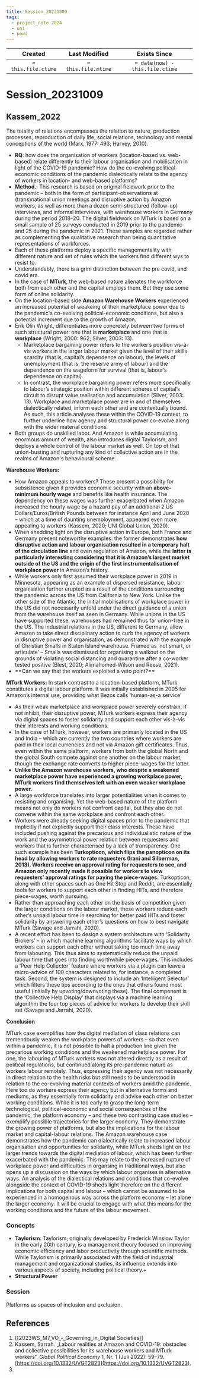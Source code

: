 ```yaml
---
title: Session_20231009
tags:
  - project_note 2024
  - uni
  - powi
---
```

|     Created      |  Last Modified   |       Exists Since        |
|:----------------:|:----------------:|:----------------:|
| `= this.file.ctime` | `= this.file.mtime` | `= date(now) - this.file.ctime`|

# Session_20231009

## Kassem_2022

The totality of relations encompasses the relation to nature, production processes, reproduction of daily life, social relations, technology and mental conceptions of the world (Marx, 1977: 493; Harvey, 2010).

- **RQ**: how does the organisation of workers (location-based vs. web-based) relate differently to their labour organisation and mobilisation in light of the COVID-19 pandemic? How do the co-evolving political-economic conditions of the pandemic dialectically relate to the agency of workers in location- and web-based platforms?
- **Method.**: This research is based on original fieldwork prior to the pandemic – both in the form of participant-observations at (trans)national union meetings and disruptive action by Amazon workers, as well as more than a dozen semi-structured (follow-up) interviews, and informal interviews, with warehouse workers in Germany during the period 2018–20. The digital fieldwork on MTurk is based on a small sample of 25 surveys conducted in 2019 prior to the pandemic and 25 during the pandemic in 2021. These samples are regarded rather as complementing the qualitative research than being quantitative representations of workforces. 
- Each of these platforms deploy a specific managementality with different nature and set of rules which the workers find different wys to resist to.
- Understandably, there is a grim distinction between the pre covid, and covid era.
- In the case of **MTurk**, the web-based nature alienates the workforce both from each other and the capital employs them. But they use some form of online solidarity.
- On the location-based side **Amazon Warehouse Workers** experienced an increased potential of weakeing of their marketplace power due to the pandemic's co-evolving political-economic conditions, but also a potential increment due to the growth of Amazon.
- Erik Olin Wright, differentiates more concretely between two forms of such structural power: one that is **marketplace** and one that is **workplace** (Wright, 2000: 962; Silver, 2003: 13).
	- Marketplace bargaining power refers to the worker’s position vis-à-vis workers in the larger labour market given the level of their skills scarcity (that is, capital’s dependence on labour), the levels of unemployment (that is, the reserve army of labour) and the dependence on the wageform for survival (that is, labour’s dependence on capital). 
	- In contrast, the workplace bargaining power refers more specifically to labour’s strategic position within different spheres of capital’s circuit to disrupt value realisation and accumulation (Silver, 2003: 13). Workplace and marketplace power are in and of themselves dialectically related, inform each other and are contextually bound. As such, this article analyses these within the COVID-19 context, to further underline how agency and structural power co-evolve along with the wider material conditions.
- Both groups do unskilled labor. And Amazon is while accumulating enormous amount of wealth, also introduces digital Taylorism, and deploys a whole control of the labour market as well. On top of that union-busting and rupturing any kind of collective action are in the realms of Amazon's behavioural scheme. 

**Warehouse Workers:**
- How Amazon appeals to workers? These present a possibility for subsistence given it provides economic security with an **above-minimum hourly wage** and benefits like health insurance. The dependency on these wages was further exacerbated when Amazon increased the hourly wage by a hazard pay of an additional 2 US Dollars/Euros/British Pounds between for instance April and June 2020 – which at a time of daunting unemployment, appeared even more appealing to workers (Kassem, 2020; UNI Global Union, 2020).
- When shedding light on the disruptive action in Europe, both France and Germany present noteworthy examples: the former demonstrates **how disruptive action and labour organisation resulted in a temporary halt of the circulation line** and even regulation of Amazon, while the **latter is particularly interesting considering that it is Amazon’s largest market outside of the US and the origin of the first instrumentalisation of workplace power** in Amazon’s history.
- While workers only first assumed their workplace power in 2019 in Minnesota, appearing as an example of dispersed resistance, labour organisation further erupted as a result of the conditions surrounding the pandemic across the US from California to New York. Unlike the other side of the Atlantic, the initial mobilisations of workplace power in the US did not necessarily unfold under the direct guidance of a union from the warehouse itself as seen in Germany. While unions in the US have supported these, warehouses had remained thus far union-free in the US. The industrial relations in the US, different to Germany, allow Amazon to take direct disciplinary action to curb the agency of workers in disruptive power and organisation, as demonstrated with the example of Christian Smalls in Staten Island warehouse. Framed as ‘not smart, or articulate’ – Smalls was dismissed for organising a walkout on the grounds of violating social distancing and quarantine after a co-worker tested positive (Blest, 2020; Alimahomed-Wilson and Reese, 2021).
- ==Can we say that the workers exploited a veto point?==

**MTurk Workers:**
In stark contrast to a location-based platform, MTurk constitutes a digital labour platform. It was initially established in 2005 for Amazon’s internal use, providing what Bezos calls ‘human-as-a service’
- As their weak marketplace and workplace power severely constrain, if not inhibit, their disruptive power, MTurk workers express their agency via digital spaces to foster solidarity and support each other vis-à-vis their interests and working conditions.
- In the case of MTurk, however, workers are primarily located in the US and India – which are currently the two countries where workers are paid in their local currencies and not via Amazon gift certificates. Thus, even within the same platform, workers from both the global North and the global South compete against one another on the labour market, though the exchange rate converts to higher piece-wages for the latter.
- **Unlike the Amazon warehouse workers, who despite a weakened marketplace power have experienced a growing workplace power, MTurk workers find themselves left with an even weaker workplace power.**
- A large workforce translates into larger potentialities when it comes to resisting and organising. Yet the web-based nature of the platform means not only do workers not confront capital, but they also do not convene within the same workplace and confront each other.
- Workers were already seeking digital spaces prior to the pandemic that implicitly if not explicitly support their class interests. These have included pushing against the precarious and individualistic nature of the work and the asymmetrical power relation between requesters and workers that is further characterised by a lack of transparency. One such example has been **Turkopticon, which flips the panopticon on its head by allowing workers to rate requesters (Irani and Silberman, 2013). Workers receive an approval rating for requesters to see, and Amazon only recently made it possible for workers to view requesters’ approval ratings for paying the piece-wages.** Turkopticon, along with other spaces such as One Hit Stop and Reddit, are essentially tools for workers to support each other in finding HITs, and therefore piece-wages, worth pursuing.
- Rather than approaching each other on the basis of competition given the larger conditions on the labour market, these workers reduce each other’s unpaid labour time in searching for better paid HITs and foster solidarity by answering each other’s questions on how to best navigate MTurk (Savage and Jarrahi, 2020).
- A recent effort has been to design a system architecture with ‘Solidarity Brokers’ – in which machine learning algorithms facilitate ways by which workers can support each other without taking too much time away from labouring. This thus aims to systematically reduce the unpaid labour time that goes into finding worthwhile piece-wages. This includes a ‘Peer Help Collector’ feature where workers via a plugin can leave a micro-advice of 100 characters related to, for instance, a completed task. Second, the system is designed to include an ‘Intelligent Selector’ which filters these tips according to the ones that others found most useful (initially by upvoting/downvoting these). The final component is the ‘Collective Help Display’ that displays via a machine learning algorithm the four top pieces of advice for workers to develop their skill set (Savage and Jarrahi, 2020).

**Conclusion**

MTurk case exemplifies how the digital mediation of class relations can tremendously weaken the workplace powers of workers – so that even within a pandemic, it is not possible to halt a production line given the precarious working conditions and the weakened marketplace power. For one, the labouring of MTurk workers was not altered directly as a result of political regulations, but continued along its pre-pandemic nature as workers labour remotely. Thus, expressing their agency was not necessarily in direct relation to the health risks but still needs to be understood in relation to the co-evolving material contexts of workers amid the pandemic. Here too do workers express their agency but in alternative forms and mediums, as they essentially form solidarity and advise each other on better working conditions.
While it is too early to grasp the long-term technological, political-economic and social consequences of the pandemic, the platform economy – and these two contrasting case studies – exemplify possible trajectories for the larger economy. They demonstrate the growing power of platforms, but also the implications for the labour market and capital-labour relations. The Amazon warehouse case demonstrates how the pandemic can dialectically relate to increased labour organisation and opportunities for solidarity, while MTurk sheds light on the larger trends towards the digital mediation of labour, which has been further exacerbated with the pandemic. This may relate to the increased rupture of workplace power and difficulties in organsing in traditional ways, but also opens up a discussion on the ways by which labour organises in alternative ways. An analysis of the dialectical relations and conditions that co-evolve alongside the context of COVID-19 sheds light therefore on the different implications for both capital and labour – which cannot be assumed to be experienced in a homogenous way across the platform economy – let alone the larger economy. It will be crucial to engage with what this means for the working conditions and the future of the labour movement.
### Concepts
- **Taylorism**: Taylorism, originally developed by Frederick Winslow Taylor in the early 20th century, is a management theory focused on improving economic efficiency and labor productivity through scientific methods. While Taylorism is primarily associated with the field of industrial management and organizational studies, its influence extends into various aspects of society, including political theory.+
- **Structural Power**

### Session
Platforms as spaces of inclusion and exclusion.
## References
1. [[2023WS_M7_VO_-_Governing_in_Digital Societies]]
2. Kassem, Sarrah. „Labour realities at Amazon and COVID-19: obstacles and collective possibilities for its warehouse workers and MTurk workers“. _Global Political Economy_ 1, Nr. 1 (Juli 2022): 59–79. [https://doi.org/10.1332/UVGT2823](https://doi.org/10.1332/UVGT2823).
3. 
